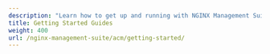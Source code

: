```yaml
---
description: "Learn how to get up and running with NGINX Management Suite API Connectivity Manager."
title: Getting Started Guides
weight: 400
url: /nginx-management-suite/acm/getting-started/
---
```



